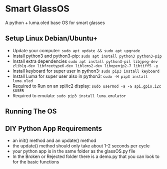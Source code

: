 # Smart GlassOS

A python + luma.oled base OS for smart glasses

## Setup Linux Debian/Ubuntu+
+ Update your computer: ```sudo apt update && sudo apt upgrade```
+ Install python3 and python3-pip: ```sudo apt install python3 python3-pip```
+ Install extra dependencies ```sudo apt install python3-pil libjpeg-dev zlib1g-dev libfreetype6-dev liblcms2-dev libopenjp2-7 libtiff5 -y```
+ Install keyboard for super user in python3: ```sudo pip3 install keyboard```
+ Install Luma for super user also in python3: ```sudo -H pip3 install luma.oled```
+ Required to Run on an spi/ic2 display: ```sudo usermod -a -G spi,gpio,i2c $USER```
+ Required to emulato: ```sudo pip3 install luma.emulator```

## Running The OS

## DIY Python App Requirements
+ an init() method and an update() method
+ the update() method should only take about 1-2 seconds per cycle
+ your python app is in the same folder as the glassOS.py file
+ In the Broken or Rejected folder there is a demo.py that you can look to for the basic functions
